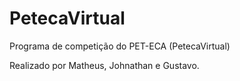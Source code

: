 # PetecaVirtual
Programa de competição do PET-ECA (PetecaVirtual)

Realizado por Matheus, Johnathan e Gustavo.
